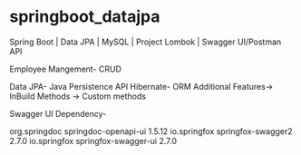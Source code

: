 # springboot_datajpa

Spring Boot | Data JPA | MySQL | Project Lombok | 
Swagger UI/Postman API

Employee Mangement- CRUD

Data JPA- Java Persistence API
Hibernate- ORM
Additional Features-> InBuild Methods
                   -> Custom methods

Swagger UI Dependency-

<dependency>
			<groupId>org.springdoc</groupId>
			<artifactId>springdoc-openapi-ui</artifactId>
			<version>1.5.12</version>
		</dependency>
		<dependency>
			<groupId>io.springfox</groupId>
			<artifactId>springfox-swagger2</artifactId>
			<version>2.7.0</version>
		</dependency>
		<dependency>
			<groupId>io.springfox</groupId>
			<artifactId>springfox-swagger-ui</artifactId>
			<version>2.7.0</version>
		</dependency>

